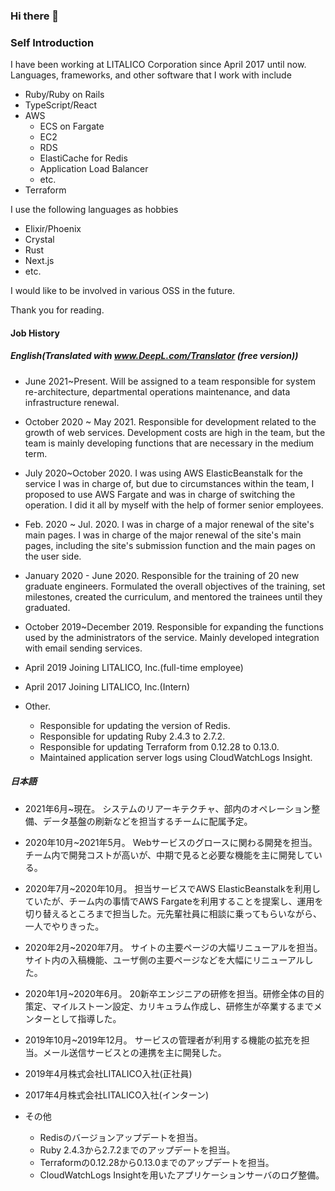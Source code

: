 ### Hi there 👋

<!--
**koheiyamayama/koheiyamayama** is a ✨ _special_ ✨ repository because its `README.md` (this file) appears on your GitHub profile.

Here are some ideas to get you started:

- 🔭 I’m currently working on ...
- 🌱 I’m currently learning ...
- 👯 I’m looking to collaborate on ...
- 🤔 I’m looking for help with ...
- 💬 Ask me about ...
- 📫 How to reach me: ...
- 😄 Pronouns: ...
- ⚡ Fun fact: ...
-->

### Self Introduction
I have been working at LITALICO Corporation since April 2017 until now.
Languages, frameworks, and other software that I work with include
- Ruby/Ruby on Rails
- TypeScript/React
- AWS
  - ECS on Fargate
  - EC2
  - RDS
  - ElastiCache for Redis
  - Application Load Balancer
  - etc.
- Terraform

I use the following languages as hobbies
- Elixir/Phoenix
- Crystal
- Rust
- Next.js
- etc.

I would like to be involved in various OSS in the future.

Thank you for reading.


#### Job History
##### English(Translated with www.DeepL.com/Translator (free version))
- June 2021~Present.
Will be assigned to a team responsible for system re-architecture, departmental operations maintenance, and data infrastructure renewal.

- October 2020 ~ May 2021.
Responsible for development related to the growth of web services. Development costs are high in the team, but the team is mainly developing functions that are necessary in the medium term.

- July 2020~October 2020.
I was using AWS ElasticBeanstalk for the service I was in charge of, but due to circumstances within the team, I proposed to use AWS Fargate and was in charge of switching the operation. I did it all by myself with the help of former senior employees.

- Feb. 2020 ~ Jul. 2020.
I was in charge of a major renewal of the site's main pages. I was in charge of the major renewal of the site's main pages, including the site's submission function and the main pages on the user side.

- January 2020 - June 2020.
Responsible for the training of 20 new graduate engineers. Formulated the overall objectives of the training, set milestones, created the curriculum, and mentored the trainees until they graduated.

- October 2019~December 2019.
Responsible for expanding the functions used by the administrators of the service. Mainly developed integration with email sending services.

- April 2019
Joining LITALICO, Inc.(full-time employee)

- April 2017
Joining LITALICO, Inc.(Intern)

- Other.
  - Responsible for updating the version of Redis.
  - Responsible for updating Ruby 2.4.3 to 2.7.2.
  - Responsible for updating Terraform from 0.12.28 to 0.13.0.
  - Maintained application server logs using CloudWatchLogs Insight.


##### 日本語
- 2021年6月~現在。
システムのリアーキテクチャ、部内のオペレーション整備、データ基盤の刷新などを担当するチームに配属予定。

- 2020年10月~2021年5月。
Webサービスのグロースに関わる開発を担当。チーム内で開発コストが高いが、中期で見ると必要な機能を主に開発している。

- 2020年7月~2020年10月。
担当サービスでAWS ElasticBeanstalkを利用していたが、チーム内の事情でAWS Fargateを利用することを提案し、運用を切り替えるところまで担当した。元先輩社員に相談に乗ってもらいながら、一人でやりきった。

- 2020年2月~2020年7月。
サイトの主要ページの大幅リニューアルを担当。サイト内の入稿機能、ユーザ側の主要ページなどを大幅にリニューアルした。

- 2020年1月~2020年6月。
20新卒エンジニアの研修を担当。研修全体の目的策定、マイルストーン設定、カリキュラム作成し、研修生が卒業するまでメンターとして指導した。

- 2019年10月~2019年12月。
サービスの管理者が利用する機能の拡充を担当。メール送信サービスとの連携を主に開発した。

- 2019年4月株式会社LITALICO入社(正社員)

- 2017年4月株式会社LITALICO入社(インターン)

- その他
  - Redisのバージョンアップデートを担当。
  - Ruby 2.4.3から2.7.2までのアップデートを担当。
  - Terraformの0.12.28から0.13.0までのアップデートを担当。
  - CloudWatchLogs Insightを用いたアプリケーションサーバのログ整備。



